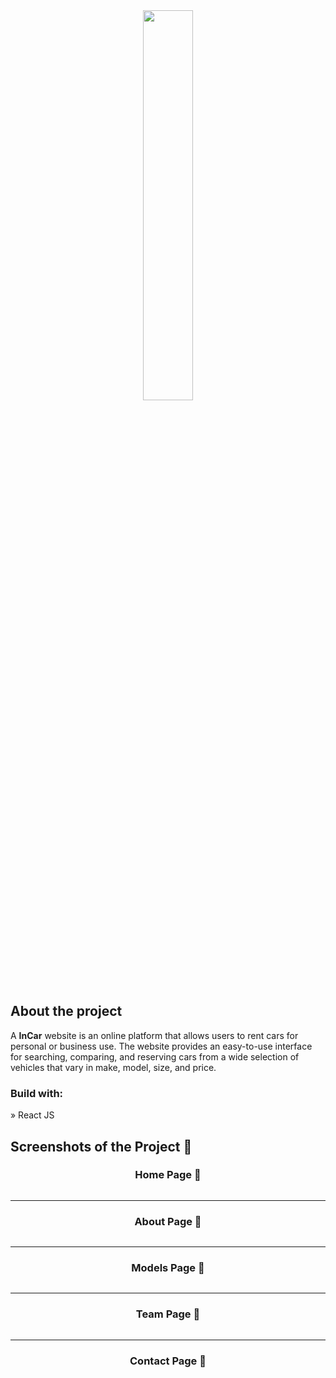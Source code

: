 <div align='center'><img alt="" style="width:40%" src='./src/img/logo.png'/></div>

<h2>About the project</h2>

  <p>A <b>InCar</b> website is an online platform that allows users to rent cars for personal or business use. The website provides an easy-to-use interface for searching, comparing, and reserving cars from a wide selection of vehicles that vary in make, model, size, and price.</p>

<h3>Build with:</h3>

» React JS

<h2>Screenshots of the Project 📸</h2>
<h3 align='center'>Home Page 🏡</h3>

<div align='center'>
<img alt="" src='src/img/Capture/fullCapture.png'/>
</div>

<hr/>
<h3 align='center'>About Page 📃</h3>
<div align='center'>
<img alt="" src='src/img/Capture/AboutPageCapture.png'/>
</div>

<hr/>
<h3 align='center'>Models Page 🚓</h3>
<div align='center'>
<img alt="" src='src/img/Capture/ModelsPageCapture.png'/>
</div>

<hr/>
<h3 align='center'>Team Page 👨‍</h3>
<div align='center'>
<img alt="" src='src/img/Capture/TeamPageCapture.png'/>
</div>

<hr/>
<h3 align='center'>Contact Page 📱‍</h3>
<div align='center'>
<img alt="" src='src/img/Capture/ContactPageCapture.png'/>
</div>
